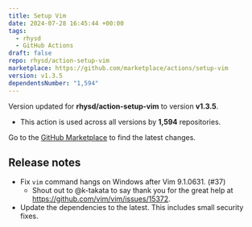 ```yaml
---
title: Setup Vim
date: 2024-07-28 16:45:44 +00:00
tags:
  - rhysd
  - GitHub Actions
draft: false
repo: rhysd/action-setup-vim
marketplace: https://github.com/marketplace/actions/setup-vim
version: v1.3.5
dependentsNumber: "1,594"
---
```



Version updated for **rhysd/action-setup-vim** to version **v1.3.5**.
- This action is used across all versions by **1,594** repositories.

Go to the [GitHub Marketplace](https://github.com/marketplace/actions/setup-vim) to find the latest changes.

## Release notes

- Fix `vim` command hangs on Windows after Vim 9.1.0631. (#37)
  - Shout out to @k-takata to say thank you for the great help at https://github.com/vim/vim/issues/15372.
- Update the dependencies to the latest. This includes small security fixes.
